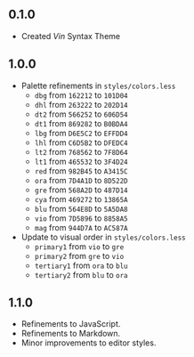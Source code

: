## 0.1.0
- Created *Vin* Syntax Theme

## 1.0.0
- Palette refinements in `styles/colors.less`
  - `dbg` from `162212` to `101D04`
  - `dhl` from `263222` to `202D14`
  - `dt2` from `566252` to `606D54`
  - `dt1` from `869282` to `B0BDA4`
  - `lbg` from `D6E5C2` to `EFFDD4`
  - `lhl` from `C6D5B2` to `DFEDC4`
  - `lt2` from `768562` to `7F8D64`
  - `lt1` from `465532` to `3F4D24`
  - `red` from `982B45` to `A3415C`
  - `ora` from `7D4A1D` to `8D522D`
  - `gre` from `568A2D` to `487D14`
  - `cya` from `469272` to `13865A`
  - `blu` from `564E8D` to `5A5DA8`
  - `vio` from `7D5896` to `8858A5`
  - `mag` from `944D7A` to `AC587A`
- Update to visual order in `styles/colors.less`
  - `primary1` from `vio` to `gre`
  - `primary2` from `gre` to `vio`
  - `tertiary1` from `ora` to `blu`
  - `tertiary2` from `blu` to `ora`

## 1.1.0
- Refinements to JavaScript.
- Refinements to Markdown.
- Minor improvements to editor styles.
